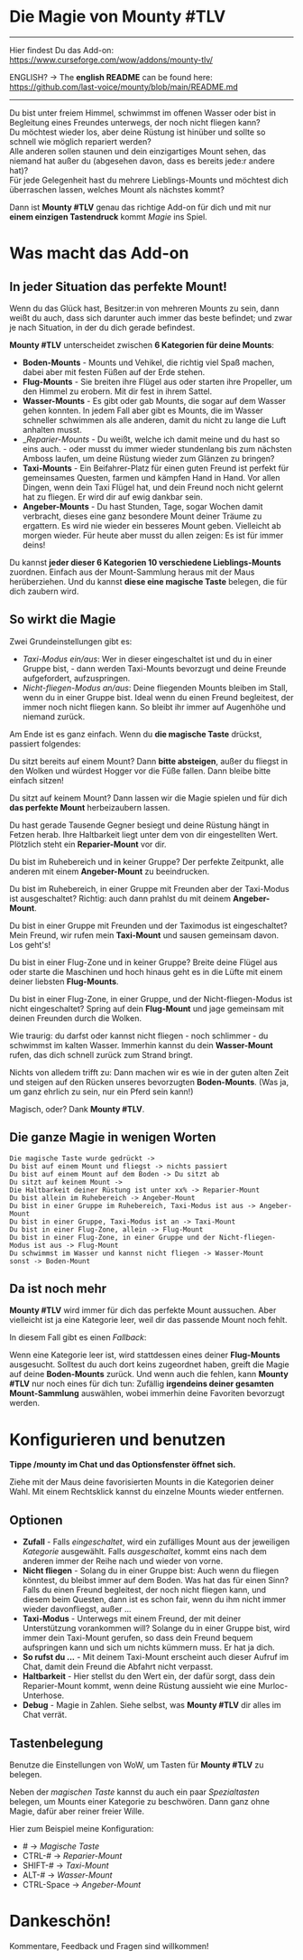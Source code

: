 # Die Magie von Mounty #TLV

---

Hier findest Du das Add-on: https://www.curseforge.com/wow/addons/mounty-tlv/

ENGLISH? -> The __english README__ can be found here: https://github.com/last-voice/mounty/blob/main/README.md

---

Du bist unter freiem Himmel, schwimmst im offenen Wasser oder bist in Begleitung eines Freundes unterwegs, der noch nicht fliegen kann?\
Du möchtest wieder los, aber deine Rüstung ist hinüber und sollte so schnell wie möglich repariert werden?\
Alle anderen sollen staunen und dein einzigartiges Mount sehen, das niemand hat außer du (abgesehen davon, dass es bereits jede:r andere hat)?\
Für jede Gelegenheit hast du mehrere Lieblings-Mounts und möchtest dich überraschen lassen, welches Mount als nächstes kommt?

Dann ist __Mounty #TLV__ genau das richtige Add-on für dich und mit nur __einem einzigen Tastendruck__ kommt _Magie_ ins Spiel.

# Was macht das Add-on

## In jeder Situation das perfekte Mount!

Wenn du das Glück hast, Besitzer:in von mehreren Mounts zu sein, dann weißt du auch, dass sich darunter auch immer das beste befindet; und zwar je nach Situation, in der du dich gerade befindest.

__Mounty #TLV__ unterscheidet zwischen __6 Kategorien für deine Mounts__:

- __Boden-Mounts__ - Mounts und Vehikel, die richtig viel Spaß machen, dabei aber mit festen Füßen auf der Erde stehen.
- __Flug-Mounts__ - Sie breiten ihre Flügel aus oder starten ihre Propeller, um den Himmel zu erobern. Mit dir fest in ihrem Sattel.
- __Wasser-Mounts__ - Es gibt oder gab Mounts, die sogar auf dem Wasser gehen konnten. In jedem Fall aber gibt es Mounts, die im Wasser schneller schwimmen als alle anderen, damit du nicht zu lange die Luft anhalten musst.
- __Reparier-Mounts_ - Du weißt, welche ich damit meine und du hast so eins auch. - oder musst du immer wieder stundenlang bis zum nächsten Amboss laufen, um deine Rüstung wieder zum Glänzen zu bringen?
- __Taxi-Mounts__ - Ein Beifahrer-Platz für einen guten Freund ist perfekt für gemeinsames Questen, farmen und kämpfen Hand in Hand. Vor allen Dingen, wenn dein Taxi Flügel hat, und dein Freund noch nicht gelernt hat zu fliegen. Er wird dir auf ewig dankbar sein.
- __Angeber-Mounts__ - Du hast Stunden, Tage, sogar Wochen damit verbracht, dieses eine ganz besondere Mount deiner Träume zu ergattern. Es wird nie wieder ein besseres Mount geben. Vielleicht ab morgen wieder. Für heute aber musst du allen zeigen: Es ist für immer deins!
  
Du kannst __jeder dieser 6 Kategorien 10 verschiedene Lieblings-Mounts__ zuordnen. Einfach aus der Mount-Sammlung heraus mit der Maus herüberziehen.
Und du kannst __diese eine magische Taste__ belegen, die für dich zaubern wird.

## So wirkt die Magie

Zwei Grundeinstellungen gibt es:

- _Taxi-Modus ein/aus_: Wer in dieser eingeschaltet ist und du in einer Gruppe bist, - dann werden Taxi-Mounts bevorzugt und deine Freunde aufgefordert, aufzuspringen.
- _Nicht-fliegen-Modus an/aus_: Deine fliegenden Mounts bleiben im Stall, wenn du in einer Gruppe bist. Ideal wenn du einen Freund begleitest, der immer noch nicht fliegen kann. So bleibt ihr immer auf Augenhöhe und niemand zurück.

Am Ende ist es ganz einfach. Wenn du __die magische Taste__ drückst, passiert folgendes:

Du sitzt bereits auf einem Mount? Dann __bitte absteigen__, außer du fliegst in den Wolken und würdest Hogger vor die Füße fallen. Dann bleibe bitte einfach sitzen!

Du sitzt auf keinem Mount? Dann lassen wir die Magie spielen und für dich __das perfekte Mount__ herbeizaubern lassen.

Du hast gerade Tausende Gegner besiegt und deine Rüstung hängt in Fetzen herab. Ihre Haltbarkeit liegt unter dem von dir eingestellten Wert. Plötzlich steht ein __Reparier-Mount__ vor dir.

Du bist im Ruhebereich und in keiner Gruppe? Der perfekte Zeitpunkt, alle anderen mit einem __Angeber-Mount__ zu beeindrucken.

Du bist im Ruhebereich, in einer Gruppe mit Freunden aber der Taxi-Modus ist ausgeschaltet? Richtig: auch dann prahlst du mit deinem __Angeber-Mount__.

Du bist in einer Gruppe mit Freunden und der Taximodus ist eingeschaltet? Mein Freund, wir rufen mein __Taxi-Mount__ und sausen gemeinsam davon. Los geht's!

Du bist in einer Flug-Zone und in keiner Gruppe? Breite deine Flügel aus oder starte die Maschinen und hoch hinaus geht es in die Lüfte mit einem deiner liebsten __Flug-Mounts__.

Du bist in einer Flug-Zone, in einer Gruppe, und der Nicht-fliegen-Modus ist nicht eingeschaltet? Spring auf dein __Flug-Mount__ und jage gemeinsam mit deinen Freunden durch die Wolken.

Wie traurig: du darfst oder kannst nicht fliegen - noch schlimmer - du schwimmst im kalten Wasser. Immerhin kannst du dein __Wasser-Mount__ rufen, das dich schnell zurück zum Strand bringt.

Nichts von alledem trifft zu: Dann machen wir es wie in der guten alten Zeit und steigen auf den Rücken unseres bevorzugten __Boden-Mounts__. (Was ja, um ganz ehrlich zu sein, nur ein Pferd sein kann!)

Magisch, oder? Dank __Mounty #TLV__.

## Die ganze Magie in wenigen Worten

``` 
Die magische Taste wurde gedrückt ->
Du bist auf einem Mount und fliegst -> nichts passiert
Du bist auf einem Mount auf dem Boden -> Du sitzt ab
Du sitzt auf keinem Mount ->
Die Haltbarkeit deiner Rüstung ist unter xx% -> Reparier-Mount
Du bist allein im Ruhebereich -> Angeber-Mount
Du bist in einer Gruppe im Ruhebereich, Taxi-Modus ist aus -> Angeber-Mount
Du bist in einer Gruppe, Taxi-Modus ist an -> Taxi-Mount
Du bist in einer Flug-Zone, allein -> Flug-Mount
Du bist in einer Flug-Zone, in einer Gruppe und der Nicht-fliegen-Modus ist aus -> Flug-Mount
Du schwimmst im Wasser und kannst nicht fliegen -> Wasser-Mount
sonst -> Boden-Mount
```

## Da ist noch mehr

__Mounty #TLV__ wird immer für dich das perfekte Mount aussuchen. Aber vielleicht ist ja eine Kategorie leer, weil dir das passende Mount noch fehlt.

In diesem Fall gibt es einen _Fallback_:

Wenn eine Kategorie leer ist, wird stattdessen eines deiner __Flug-Mounts__ ausgesucht. Solltest du auch dort keins zugeordnet haben, greift die Magie auf deine __Boden-Mounts__ zurück. Und wenn auch die fehlen, kann __Mounty #TLV__ nur noch eines für dich tun: Zufällig __irgendeins deiner gesamten Mount-Sammlung__ auswählen, wobei immerhin deine Favoriten bevorzugt werden.

# Konfigurieren und benutzen

__Tippe /mounty im Chat und das Optionsfenster öffnet sich.__

Ziehe mit der Maus deine favorisierten Mounts in die Kategorien deiner Wahl. Mit einem Rechtsklick kannst du einzelne Mounts wieder entfernen.

## Optionen

- __Zufall__ - Falls _eingeschaltet_, wird ein zufälliges Mount aus der jeweiligen _Kategorie_ ausgewählt. Falls _ausgeschaltet_, kommt eins nach dem anderen immer der Reihe nach und wieder von vorne.
- __Nicht fliegen__ - Solang du in einer Gruppe bist: Auch wenn du fliegen könntest, du bleibst immer auf dem Boden. Was hat das für einen Sinn? Falls du einen Freund begleitest, der noch nicht fliegen kann, und diesem beim Questen, dann ist es schon fair, wenn du ihm nicht immer wieder davonfliegst, außer ...
- __Taxi-Modus__ - Unterwegs mit einem Freund, der mit deiner Unterstützung vorankommen will? Solange du in einer Gruppe bist, wird immer dein Taxi-Mount gerufen, so dass dein Freund bequem aufspringen kann und sich um nichts kümmern muss. Er hat ja dich.
- __So rufst du ...__ - Mit deinem Taxi-Mount erscheint auch dieser Aufruf im Chat, damit dein Freund die Abfahrt nicht verpasst.
- __Haltbarkeit__ - Hier stellst du den Wert ein, der dafür sorgt, dass dein Reparier-Mount kommt, wenn deine Rüstung aussieht wie eine Murloc-Unterhose.
- __Debug__ - Magie in Zahlen. Siehe selbst, was __Mounty #TLV__ dir alles im Chat verrät.

## Tastenbelegung

Benutze die Einstellungen von WoW, um Tasten für __Mounty #TLV__ zu belegen.

Neben der _magischen Taste_ kannst du auch ein paar _Spezialtasten_ belegen, um Mounts einer Kategorie zu beschwören. Dann ganz ohne Magie, dafür aber reiner freier Wille.

Hier zum Beispiel meine Konfiguration:

- \# ->  _Magische Taste_
- CTRL-# ->  _Reparier-Mount_
- SHIFT-# ->  _Taxi-Mount_
- ALT-# ->  _Wasser-Mount_
- CTRL-Space ->  _Angeber-Mount_

# Dankeschön!

Kommentare, Feedback und Fragen sind willkommen!

